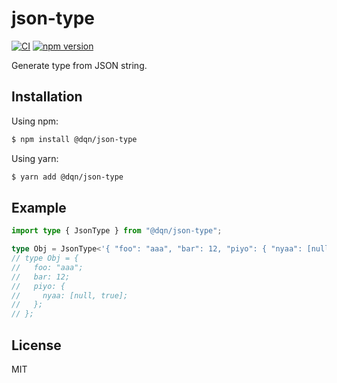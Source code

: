 # json-type

[![CI](https://github.com/dqn/json-type/workflows/CI/badge.svg)](https://github.com/dqn/json-type/actions)
[![npm version](https://img.shields.io/npm/v/@dqn/json-type.svg)](https://www.npmjs.com/package/@dqn/json-type)

Generate type from JSON string.

## Installation

Using npm:

```bash
$ npm install @dqn/json-type
```

Using yarn:

```bash
$ yarn add @dqn/json-type
```

## Example

```ts
import type { JsonType } from "@dqn/json-type";

type Obj = JsonType<'{ "foo": "aaa", "bar": 12, "piyo": { "nyaa": [null, true] } }'>;
// type Obj = {
//   foo: "aaa";
//   bar: 12;
//   piyo: {
//     nyaa: [null, true];
//   };
// };
```

## License

MIT
